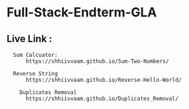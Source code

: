 ﻿# Full-Stack-Endterm-GLA

## Live Link : 
      Sum Calcuator: 
          https://shhiivvaam.github.io/Sum-Two-Numbers/

      Reverse String
          https://shhiivvaam.github.io/Reverse-Hello-World/

        Duplicates Removal
          https://shhiivvaam.github.io/Duplicates_Removal/
